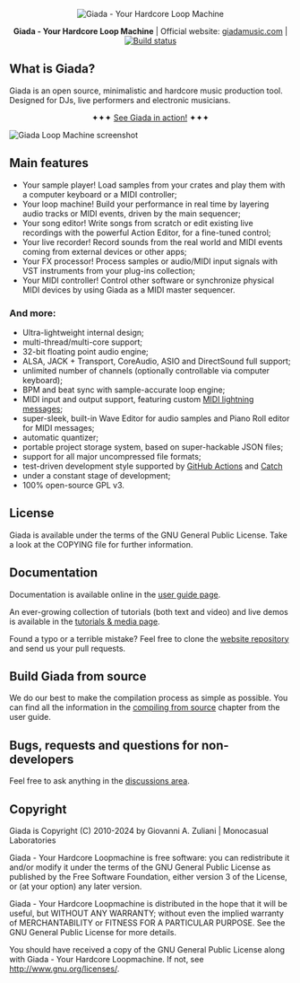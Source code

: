<p align="center">
	<img src="https://raw.githubusercontent.com/monocasual/giada/master/extras/giada-logotype.png" alt="Giada - Your Hardcore Loop Machine">
</p>

<p align="center">
<strong>Giada - Your Hardcore Loop Machine</strong> | Official website: <a href="https://www.giadamusic.com">giadamusic.com</a> | <a href="https://github.com/monocasual/giada/actions?query=workflow%3A%22Continuous+integration%22"><img src="https://github.com/monocasual/giada/workflows/Continuous%20integration/badge.svg" alt="Build status"></a>
</p>

## What is Giada?

Giada is an open source, minimalistic and hardcore music production tool. Designed for DJs, live performers and electronic musicians.

<p align="center">
✦✦✦ <a href="http://www.youtube.com/user/GiadaLoopMachine">See Giada in action!</a> ✦✦✦
</p>

![Giada Loop Machine screenshot](https://giadamusic.com/images/giada-canvas.png)

## Main features

* Your sample player! Load samples from your crates and play them with a computer keyboard or a MIDI controller;
* Your loop machine! Build your performance in real time by layering audio tracks or MIDI events, driven by the main sequencer;
* Your song editor! Write songs from scratch or edit existing live recordings with the powerful Action Editor, for a fine-tuned control;
* Your live recorder! Record sounds from the real world and MIDI events coming from external devices or other apps;
* Your FX processor! Process samples or audio/MIDI input signals with VST instruments from your plug-ins collection;
* Your MIDI controller! Control other software or synchronize physical MIDI devices by using Giada as a MIDI master sequencer.

### And more:

* Ultra-lightweight internal design;
* multi-thread/multi-core support;
* 32-bit floating point audio engine;
* ALSA, JACK + Transport, CoreAudio, ASIO and DirectSound full support;
* unlimited number of channels (optionally controllable via computer keyboard);
* BPM and beat sync with sample-accurate loop engine;
* MIDI input and output support, featuring custom [MIDI lightning messages](https://github.com/monocasual/giada-midimaps);
* super-sleek, built-in Wave Editor for audio samples and Piano Roll editor for MIDI messages;
* automatic quantizer;
* portable project storage system, based on super-hackable JSON files;
* support for all major uncompressed file formats;
* test-driven development style supported by [GitHub Actions](https://github.com/monocasual/giada/actions) and [Catch](https://github.com/philsquared/Catch)
* under a constant stage of development;
* 100% open-source GPL v3.

## License

Giada is available under the terms of the GNU General Public License.
Take a look at the COPYING file for further information.

## Documentation

Documentation is available online in the [user guide page](https://www.giadamusic.com/documentation-index).

An ever-growing collection of tutorials (both text and video) and live demos is available in the [tutorials & media page](https://www.giadamusic.com/media).

Found a typo or a terrible mistake? Feel free to clone the [website repository](https://github.com/monocasual/giada-www) and send us your pull requests.

## Build Giada from source

We do our best to make the compilation process as simple as possible. You can find all the information in the [compiling from source](https://www.giadamusic.com/documentation-compiling-from-source) chapter from the user guide.

## Bugs, requests and questions for non-developers

Feel free to ask anything in the [discussions area](https://github.com/monocasual/giada/discussions).

## Copyright

Giada is Copyright (C) 2010-2024 by Giovanni A. Zuliani | Monocasual Laboratories

Giada - Your Hardcore Loopmachine is free software: you can redistribute it and/or modify it under the terms of the GNU General Public License as published by the Free Software Foundation, either version 3 of the License, or (at your option) any later version.

Giada - Your Hardcore Loopmachine is distributed in the hope that it will be useful, but WITHOUT ANY WARRANTY; without even the implied warranty of MERCHANTABILITY or FITNESS FOR A PARTICULAR PURPOSE. See the GNU General Public License for more details.

You should have received a copy of the GNU General Public License along with Giada - Your Hardcore Loopmachine. If not, see <http://www.gnu.org/licenses/>.
